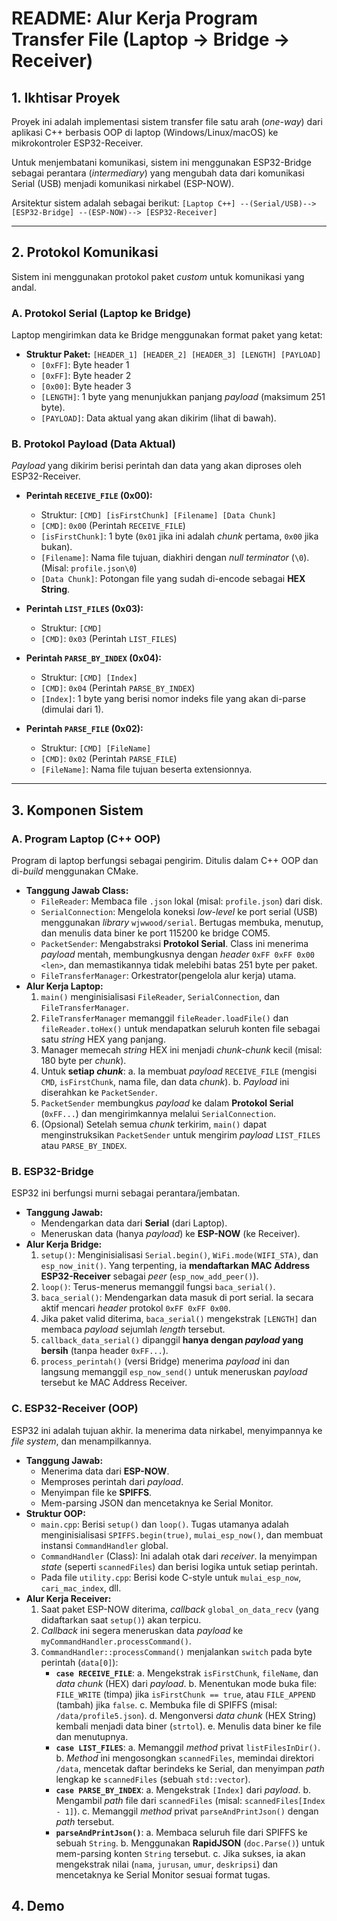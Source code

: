 # README: Alur Kerja Program Transfer File (Laptop -> Bridge -> Receiver)

## 1. Ikhtisar Proyek

Proyek ini adalah implementasi sistem transfer file satu arah (*one-way*) dari aplikasi C++ berbasis OOP di laptop (Windows/Linux/macOS) ke mikrokontroler ESP32-Receiver.

Untuk menjembatani komunikasi, sistem ini menggunakan ESP32-Bridge sebagai perantara (*intermediary*) yang mengubah data dari komunikasi Serial (USB) menjadi komunikasi nirkabel (ESP-NOW).

Arsitektur sistem adalah sebagai berikut:
`[Laptop C++] --(Serial/USB)--> [ESP32-Bridge] --(ESP-NOW)--> [ESP32-Receiver]`

---

## 2. Protokol Komunikasi

Sistem ini menggunakan protokol paket *custom* untuk komunikasi yang andal.

### A. Protokol Serial (Laptop ke Bridge)

Laptop mengirimkan data ke Bridge menggunakan format paket yang ketat:

* **Struktur Paket:** `[HEADER_1] [HEADER_2] [HEADER_3] [LENGTH] [PAYLOAD]`
    * `[0xFF]`: Byte header 1
    * `[0xFF]`: Byte header 2
    * `[0x00]`: Byte header 3
    * `[LENGTH]`: 1 byte yang menunjukkan panjang *payload* (maksimum 251 byte).
    * `[PAYLOAD]`: Data aktual yang akan dikirim (lihat di bawah).

### B. Protokol Payload (Data Aktual)

*Payload* yang dikirim berisi perintah dan data yang akan diproses oleh ESP32-Receiver.

* **Perintah `RECEIVE_FILE` (0x00):**
    * Struktur: `[CMD] [isFirstChunk] [Filename] [Data Chunk]`
    * `[CMD]`: `0x00` (Perintah `RECEIVE_FILE`)
    * `[isFirstChunk]`: 1 byte (`0x01` jika ini adalah *chunk* pertama, `0x00` jika bukan).
    * `[Filename]`: Nama file tujuan, diakhiri dengan *null terminator* (`\0`). (Misal: `profile.json\0`)
    * `[Data Chunk]`: Potongan file yang sudah di-encode sebagai **HEX String**.

* **Perintah `LIST_FILES` (0x03):**
    * Struktur: `[CMD]`
    * `[CMD]`: `0x03` (Perintah `LIST_FILES`)

* **Perintah `PARSE_BY_INDEX` (0x04):**
    * Struktur: `[CMD] [Index]`
    * `[CMD]`: `0x04` (Perintah `PARSE_BY_INDEX`)
    * `[Index]`: 1 byte yang berisi nomor indeks file yang akan di-parse (dimulai dari 1).

* **Perintah `PARSE_FILE` (0x02):**
    * Struktur: `[CMD] [FileName]`
    * `[CMD]`: `0x02` (Perintah `PARSE_FILE`)
    * `[FileName]`: Nama file tujuan beserta extensionnya.

---

## 3. Komponen Sistem

### A. Program Laptop (C++ OOP)

Program di laptop berfungsi sebagai pengirim. Ditulis dalam C++ OOP dan di-*build* menggunakan CMake.

* **Tanggung Jawab Class:**
    * `FileReader`: Membaca file `.json` lokal (misal: `profile.json`) dari disk.
    * `SerialConnection`: Mengelola koneksi *low-level* ke port serial (USB) menggunakan *library* `wjwwood/serial`. Bertugas membuka, menutup, dan menulis data biner ke port 115200 ke bridge COM5.
    * `PacketSender`: Mengabstraksi **Protokol Serial**. Class ini menerima *payload* mentah, membungkusnya dengan *header* `0xFF 0xFF 0x00 <len>`, dan memastikannya tidak melebihi batas 251 byte per paket.
    * `FileTransferManager`: Orkestrator(pengelola alur kerja) utama.
* **Alur Kerja Laptop:**
    1.  `main()` menginisialisasi `FileReader`, `SerialConnection`, dan `FileTransferManager`.
    2.  `FileTransferManager` memanggil `fileReader.loadFile()` dan `fileReader.toHex()` untuk mendapatkan seluruh konten file sebagai satu *string* HEX yang panjang.
    3.  Manager memecah *string* HEX ini menjadi *chunk-chunk* kecil (misal: 180 byte per *chunk*).
    4.  Untuk **setiap *chunk***:
        a.  Ia membuat *payload* `RECEIVE_FILE` (mengisi `CMD`, `isFirstChunk`, nama file, dan data *chunk*).
        b.  *Payload* ini diserahkan ke `PacketSender`.
    5.  `PacketSender` membungkus *payload* ke dalam **Protokol Serial** (`0xFF...`) dan mengirimkannya melalui `SerialConnection`.
    6.  (Opsional) Setelah semua *chunk* terkirim, `main()` dapat menginstruksikan `PacketSender` untuk mengirim *payload* `LIST_FILES` atau `PARSE_BY_INDEX`.

### B. ESP32-Bridge

ESP32 ini berfungsi murni sebagai perantara/jembatan.

* **Tanggung Jawab:**
    * Mendengarkan data dari **Serial** (dari Laptop).
    * Meneruskan data (hanya *payload*) ke **ESP-NOW** (ke Receiver).
* **Alur Kerja Bridge:**
    1.  `setup()`: Menginisialisasi `Serial.begin()`, `WiFi.mode(WIFI_STA)`, dan `esp_now_init()`. Yang terpenting, ia **mendaftarkan MAC Address ESP32-Receiver** sebagai *peer* (`esp_now_add_peer()`).
    2.  `loop()`: Terus-menerus memanggil fungsi `baca_serial()`.
    3.  `baca_serial()`: Mendengarkan data masuk di port serial. Ia secara aktif mencari *header* protokol `0xFF 0xFF 0x00`.
    4.  Jika paket valid diterima, `baca_serial()` mengekstrak `[LENGTH]` dan membaca *payload* sejumlah *length* tersebut.
    5.  `callback_data_serial()` dipanggil **hanya dengan *payload* yang bersih** (tanpa header `0xFF...`).
    6.  `process_perintah()` (versi Bridge) menerima *payload* ini dan langsung memanggil `esp_now_send()` untuk meneruskan *payload* tersebut ke MAC Address Receiver.

### C. ESP32-Receiver (OOP)

ESP32 ini adalah tujuan akhir. Ia menerima data nirkabel, menyimpannya ke *file system*, dan menampilkannya.

* **Tanggung Jawab:**
    * Menerima data dari **ESP-NOW**.
    * Memproses perintah dari *payload*.
    * Menyimpan file ke **SPIFFS**.
    * Mem-parsing JSON dan mencetaknya ke Serial Monitor.
* **Struktur OOP:**
    * `main.cpp`: Berisi `setup()` dan `loop()`. Tugas utamanya adalah menginisialisasi `SPIFFS.begin(true)`, `mulai_esp_now()`, dan membuat instansi `CommandHandler` global.
    * `CommandHandler` (Class): Ini adalah otak dari *receiver*. Ia menyimpan *state* (seperti `scannedFiles`) dan berisi logika untuk setiap perintah.
    * Pada file `utility.cpp`: Berisi kode C-style untuk `mulai_esp_now`, `cari_mac_index`, dll.
* **Alur Kerja Receiver:**
    1.  Saat paket ESP-NOW diterima, *callback* `global_on_data_recv` (yang didaftarkan saat `setup()`) akan terpicu.
    2.  *Callback* ini segera meneruskan data *payload* ke `myCommandHandler.processCommand()`.
    3.  `CommandHandler::processCommand()` menjalankan `switch` pada byte perintah (`data[0]`):
        * **`case RECEIVE_FILE`**:
            a.  Mengekstrak `isFirstChunk`, `fileName`, dan *data chunk* (HEX) dari *payload*.
            b.  Menentukan mode buka file: `FILE_WRITE` (timpa) jika `isFirstChunk == true`, atau `FILE_APPEND` (tambah) jika `false`.
            c.  Membuka file di SPIFFS (misal: `/data/profile5.json`).
            d.  Mengonversi *data chunk* (HEX String) kembali menjadi data biner (`strtol`).
            e.  Menulis data biner ke file dan menutupnya.
        * **`case LIST_FILES`**:
            a.  Memanggil *method* privat `listFilesInDir()`.
            b.  *Method* ini mengosongkan `scannedFiles`, memindai direktori `/data`, mencetak daftar berindeks ke Serial, dan menyimpan *path* lengkap ke `scannedFiles` (sebuah `std::vector`).
        * **`case PARSE_BY_INDEX`**:
            a.  Mengekstrak `[Index]` dari *payload*.
            b.  Mengambil *path* file dari `scannedFiles` (misal: `scannedFiles[Index - 1]`).
            c.  Memanggil *method* privat `parseAndPrintJson()` dengan *path* tersebut.
        * **`parseAndPrintJson()`**:
            a.  Membaca seluruh file dari SPIFFS ke sebuah `String`.
            b.  Menggunakan **RapidJSON** (`doc.Parse()`) untuk mem-parsing konten `String` tersebut.
            c.  Jika sukses, ia akan mengekstrak nilai (`nama`, `jurusan`, `umur`, `deskripsi`) dan mencetaknya ke Serial Monitor sesuai format tugas.

## 4. Demo
